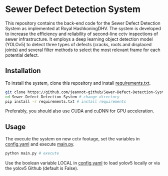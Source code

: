 # Sewer Defect Detection System
 This repository contains the back-end code for the Sewer Defect Detection System as implemented at Royal HashkoningDHV. The system is developed to increase the efficiency and reliability of second-line cctv inspections of sewer infrastructure. It employs a deep learning object detection model (YOLOv5) to detect three types of defects (cracks, roots and displaced joints) and several filter methods to select the most relevant frame for each potential defect. 

## Installation 
 To install the system, clone this repository and install [requirements.txt](https://github.com/jeannot-github/Sewer-Defect-Detection-System/blob/main/requirements.txt).

 ```bash
 git clone https://github.com/jeannot-github/Sewer-Defect-Detection-System # clone repository
 cd Sewer-Defect-Detection-System # change directory
 pip install -r requirements.txt # install requirements
 ```

 Preferably, you should also use CUDA and cuDNN for GPU acceleration. 

 ## Usage
  The execute the system on new cctv footage, set the variables in [config.yaml](https://github.com/jeannot-github/Sewer-Defect-Detection-System/blob/main/config.yaml) and execute [main.py](https://github.com/jeannot-github/Sewer-Defect-Detection-System/blob/main/main.py).

  ```bash
 python main.py # execute 
 ```

 Use the boolean variable LOCAL in [config.yaml](https://github.com/jeannot-github/Sewer-Defect-Detection-System/blob/main/config.yaml) to load yolov5 locally or via the yolov5 Github (default is False). 
